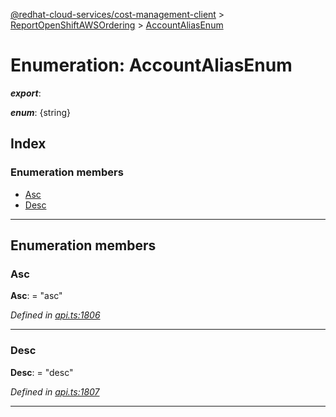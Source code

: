 [@redhat-cloud-services/cost-management-client](../README.md) > [ReportOpenShiftAWSOrdering](../modules/reportopenshiftawsordering.md) > [AccountAliasEnum](../enums/reportopenshiftawsordering.accountaliasenum.md)

# Enumeration: AccountAliasEnum

*__export__*: 

*__enum__*: {string}

## Index

### Enumeration members

* [Asc](reportopenshiftawsordering.accountaliasenum.md#asc)
* [Desc](reportopenshiftawsordering.accountaliasenum.md#desc)

---

## Enumeration members

<a id="asc"></a>

###  Asc

**Asc**:  = "asc"

*Defined in [api.ts:1806](https://github.com/karelhala/javascript-clients/blob/master/packages/cost-management/api.ts#L1806)*

___
<a id="desc"></a>

###  Desc

**Desc**:  = "desc"

*Defined in [api.ts:1807](https://github.com/karelhala/javascript-clients/blob/master/packages/cost-management/api.ts#L1807)*

___

